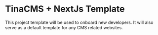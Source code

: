 # TinaCMS + NextJs Template
This project template will be used to onboard new developers. It will also serve as a default template for any CMS related websites.
